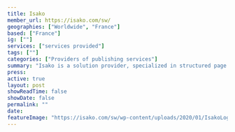```yaml
---
title: Isako
member_url: https://isako.com/sw/
geographies: ["Worldwide", "France"]
based: ["France"]
ig: [""] 
services: ["services provided"] 
tags: [""]
categories: ["Providers of publishing services"]
summary: "Isako is a solution provider, specialized in structured page layout and EPUB production."
press:
active: true
layout: post
showReadTime: false
showDate: false
permalink: ""
date: 
featureImage: "https://isako.com/sw/wp-content/uploads/2020/01/IsakoLogo2.png"
---
```

